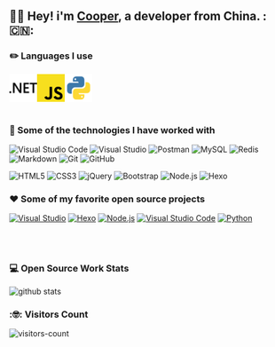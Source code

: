 ## :man_technologist: Hey! i'm [Cooper](https://You-zx.github.io/), a developer from China. :🇨🇳:

### ✏️ Languages I use

<img align="left" src="/icons/dotnet.svg" alt=".NET" height="50px" />
<img align="left" src="/icons/javascript.svg" alt="JS" height="50px" />
<img align="left" src="/icons/python.svg" alt="Python" height="50px" />

<br><br><br><br>



### :rocket: Some of the technologies I have worked with
![Visual Studio Code](https://img.shields.io/badge/-VSCode-000000?style=flat&logo=visual-studio-code&logoColor=007ACC)
![Visual Studio](https://img.shields.io/badge/-VS-000000?style=flat&logo=visual-studio&logoColor=5C2D91)
![Postman](https://img.shields.io/badge/-Postman-000000?style=flat&logo=Postman)
![MySQL](https://img.shields.io/badge/-MySQL-000000?style=flat&logo=MySQL)
![Redis](https://img.shields.io/badge/-Redis-000000?style=flat&logo=Redis)
![Markdown](https://img.shields.io/badge/-Markdown-000000?style=flat&logo=Markdown)
![Git](https://img.shields.io/badge/-Git-000000?style=flat&logo=git)
![GitHub](https://img.shields.io/badge/-GitHub-000000?style=flat&logo=github)

![HTML5](https://img.shields.io/badge/-HTML5-000000?style=flat&logo=html5)
![CSS3](https://img.shields.io/badge/-CSS3-000000?style=flat&logo=CSS3)
![jQuery](https://img.shields.io/badge/-jQuery-000000?style=flat&logo=jQuery)
![Bootstrap](https://img.shields.io/badge/-Bootstrap-000000?style=flat&logo=Bootstrap)
![Node.js](https://img.shields.io/badge/-Node.js-000000?style=flat&logo=nodedotjs)
![Hexo](https://img.shields.io/badge/-Hexo-000000?style=flat&logo=Hexo)


### :heart: Some of my favorite open source projects
[![Visual Studio](https://img.shields.io/badge/-VS-000000?style=flat&logo=visual-studio&logoColor=5C2D91)](https://visualstudio.microsoft.com/zh-hans/vs/)
[![Hexo](https://img.shields.io/badge/-Hexo-000000?style=flat&logo=Hexo)](https://hexo.io/)
[![Node.js](https://img.shields.io/badge/-Node.js-000000?style=flat&logo=nodedotjs)](https://github.com/nodejs)
[![Visual Studio Code](https://img.shields.io/badge/-VSCode-000000?style=flat&logo=visual-studio-code&logoColor=007ACC)](https://github.com/microsoft/vscode)
[![Python](https://img.shields.io/badge/-Python-000000?style=flat&logo=Python)](https://www.python.org/)

<br><br>

### 💻 Open Source Work Stats

![github stats](https://github-readme-stats.vercel.app/api?username=You-zx&show_icons=true)


### :🤓: Visitors Count

![visitors-count](https://visitor-badge.laobi.icu/badge?page_id=You-zx.readme)
